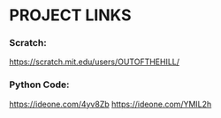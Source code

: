 # PROJECT LINKS

### Scratch:
https://scratch.mit.edu/users/OUTOFTHEHILL/

### Python Code:
https://ideone.com/4yv8Zb
https://ideone.com/YMIL2h

